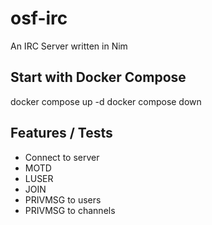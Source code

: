 # osf-irc
An IRC Server written in Nim

## Start with Docker Compose
docker compose up -d
docker compose down

## Features / Tests
- Connect to server
- MOTD
- LUSER
- JOIN
- PRIVMSG to users
- PRIVMSG to channels
